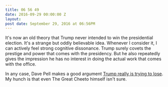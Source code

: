```yaml
---
title: 06 56 49
date: 2016-09-29 00:00:00 Z
layout: 
post date: September 29, 2016 at 06:56PM
---
```


It's now an old theory that Trump never intended to win the presidential election. It's a strange but oddly believable idea. Whenever I consider it, I can actively feel strong cognitive dissonance. Trump surely covets the prestige and power that comes with the presidency. But he also repeatedly gives the impression he has no interest in doing the actual work that comes with the office.

In any case, Dave Pell makes a good argument [Trump really is trying to lose](https://medium.com/@davepell/hes-trying-to-lose-9f0c174fb9aa). My hunch is that even The Great Cheeto himself isn't sure.
 
